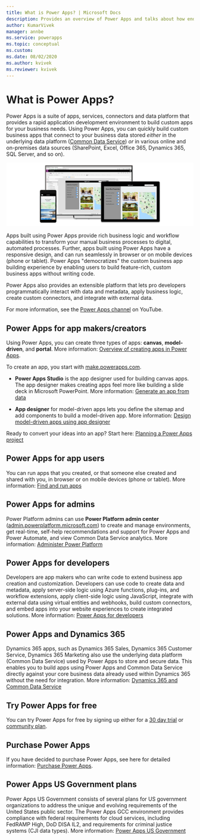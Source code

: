 ```yaml
---
title: What is Power Apps? | Microsoft Docs
description: Provides an overview of Power Apps and talks about how end users, app makers, admins, and pro developers can use Power Apps.
author: KumarVivek
manager: annbe
ms.service: powerapps
ms.topic: conceptual
ms.custom: 
ms.date: 08/02/2020
ms.author: kvivek
ms.reviewer: kvivek
---
```

# What is Power Apps?

Power Apps is a suite of apps, services, connectors and data platform that provides a rapid application development environment to build custom apps for your business needs. Using Power Apps, you can quickly build custom business apps that connect to your business data stored *either* in the underlying data platform ([Common Data Service](/powerapps/maker/common-data-service/data-platform-intro)) *or* in various online and on-premises data sources (SharePoint, Excel, Office 365, Dynamics 365, SQL Server, and so on). 

![Power Apps](media/PowerApps-intro.png "Power Apps")

Apps built using Power Apps provide rich business logic and workflow capabilities to transform your manual business processes to digital, automated processes. Further, apps built using Power Apps have a responsive design, and can run seamlessly in browser or on mobile devices (phone or tablet). Power Apps "democratizes" the custom business app building experience by enabling users to build feature-rich, custom business apps without writing code.

Power Apps also provides an extensible platform that lets pro developers programmatically interact with data and metadata, apply business logic, create custom connectors, and integrate with external data.

For more information, see the [Power Apps channel](https://www.youtube.com/channel/UCGfWR2ekfRFckLjev6eQYLg) on YouTube.

## Power Apps for app makers/creators

Using Power Apps, you can create three types of apps: **canvas**, **model-driven**, and **portal**. More information: [Overview of creating apps in Power Apps](maker/index.md).

To create an app, you start with [make.powerapps.com](https://make.powerapps.com).

- **Power Apps Studio** is the app designer used for building canvas apps. The app designer makes creating apps feel more like building a slide deck in Microsoft PowerPoint. More information: [Generate an app from data](/powerapps/maker/canvas-apps/data-platform-create-app)  

- **App designer** for model-driven apps lets you define the sitemap and add components to build a model-driven app. More information: [Design model-driven apps using app designer](maker/model-driven-apps/design-custom-business-apps-using-app-designer.md)

Ready to convert your ideas into an app? Start here: [Planning a Power Apps project](/powerapps/guidance/planning/introduction)

## Power Apps for app users

You can run apps that you created, or that someone else created and shared with you, in browser or on mobile devices (phone or tablet). More information: [Find and run apps](user/index.md)

## Power Apps for admins

Power Platform admins can use **Power Platform admin center** ([admin.powerplatform.microsoft.com](https://admin.powerplatform.microsoft.com)) to create and manage environments, get real-time, self-help recommendations and support for Power Apps and Power Automate, and view Common Data Service analytics. More information: [Administer Power Platform](/power-platform/admin/admin-guide)

## Power Apps for developers

Developers are app makers who can write code to extend business app creation and customization. Developers can use code to create data and metadata, apply server-side logic using Azure functions, plug-ins, and workflow extensions, apply client-side logic using JavaScript, integrate with external data using virtual entities and webhooks, build custom connectors, and embed apps into your website experiences to create integrated solutions. More information: [Power Apps for developers](/powerapps/#pivot=home&panel=developer)

## Power Apps and Dynamics 365

Dynamics 365 apps, such as Dynamics 365 Sales, Dynamics 365 Customer Service, Dynamics 365 Marketing also use the underlying data platform (Common Data Service) used by Power Apps to store and secure data. This enables you to build apps using Power Apps and Common Data Service directly against your core business data already used within Dynamics 365 without the need for integration. More information: [Dynamics 365 and Common Data Service](maker/common-data-service/data-platform-intro.md#dynamics-365-and-common-data-service)

## Try Power Apps for free

You can try Power Apps for free by signing up either for a [30 day trial](maker/signup-for-powerapps.md) or [community plan](maker/dev-community-plan.md).

## Purchase Power Apps

If you have decided to purchase Power Apps, see here for detailed information: [Purchase Power Apps](/power-platform/admin/signup-for-powerapps-admin).

## Power Apps US Government plans

Power Apps US Government consists of several plans for US government organizations to address the unique and evolving requirements of the United States public sector. The Power Apps GCC environment provides compliance with federal requirements for cloud services, including FedRAMP High, DoD DISA IL2, and requirements for criminal justice systems (CJI data types). More information: [Power Apps US Government](/power-platform/admin/powerapps-us-government)
